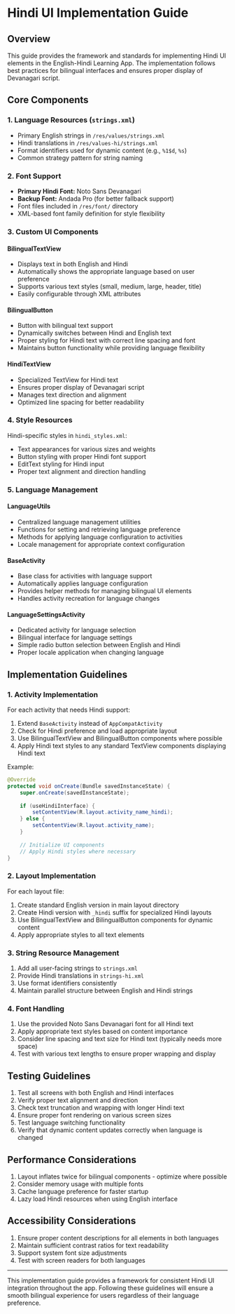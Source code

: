 # Hindi UI Implementation Guide

## Overview
This guide provides the framework and standards for implementing Hindi UI elements in the English-Hindi Learning App. The implementation follows best practices for bilingual interfaces and ensures proper display of Devanagari script.

## Core Components

### 1. Language Resources (`strings.xml`)
- Primary English strings in `/res/values/strings.xml`
- Hindi translations in `/res/values-hi/strings.xml`
- Format identifiers used for dynamic content (e.g., `%1$d`, `%s`)
- Common strategy pattern for string naming

### 2. Font Support
- **Primary Hindi Font:** Noto Sans Devanagari
- **Backup Font:** Andada Pro (for better fallback support)
- Font files included in `/res/font/` directory
- XML-based font family definition for style flexibility

### 3. Custom UI Components

#### BilingualTextView
- Displays text in both English and Hindi
- Automatically shows the appropriate language based on user preference
- Supports various text styles (small, medium, large, header, title)
- Easily configurable through XML attributes

#### BilingualButton
- Button with bilingual text support
- Dynamically switches between Hindi and English text
- Proper styling for Hindi text with correct line spacing and font
- Maintains button functionality while providing language flexibility

#### HindiTextView
- Specialized TextView for Hindi text
- Ensures proper display of Devanagari script
- Manages text direction and alignment
- Optimized line spacing for better readability

### 4. Style Resources

Hindi-specific styles in `hindi_styles.xml`:
- Text appearances for various sizes and weights
- Button styling with proper Hindi font support
- EditText styling for Hindi input
- Proper text alignment and direction handling

### 5. Language Management

#### LanguageUtils
- Centralized language management utilities
- Functions for setting and retrieving language preference
- Methods for applying language configuration to activities
- Locale management for appropriate context configuration

#### BaseActivity
- Base class for activities with language support
- Automatically applies language configuration
- Provides helper methods for managing bilingual UI elements
- Handles activity recreation for language changes

#### LanguageSettingsActivity
- Dedicated activity for language selection
- Bilingual interface for language settings
- Simple radio button selection between English and Hindi
- Proper locale application when changing language

## Implementation Guidelines

### 1. Activity Implementation

For each activity that needs Hindi support:
1. Extend `BaseActivity` instead of `AppCompatActivity`
2. Check for Hindi preference and load appropriate layout
3. Use BilingualTextView and BilingualButton components where possible
4. Apply Hindi text styles to any standard TextView components displaying Hindi text

Example:
```java
@Override
protected void onCreate(Bundle savedInstanceState) {
    super.onCreate(savedInstanceState);
    
    if (useHindiInterface) {
        setContentView(R.layout.activity_name_hindi);
    } else {
        setContentView(R.layout.activity_name);
    }
    
    // Initialize UI components
    // Apply Hindi styles where necessary
}
```

### 2. Layout Implementation

For each layout file:
1. Create standard English version in main layout directory
2. Create Hindi version with `_hindi` suffix for specialized Hindi layouts
3. Use BilingualTextView and BilingualButton components for dynamic content
4. Apply appropriate styles to all text elements

### 3. String Resource Management

1. Add all user-facing strings to `strings.xml`
2. Provide Hindi translations in `strings-hi.xml`
3. Use format identifiers consistently
4. Maintain parallel structure between English and Hindi strings

### 4. Font Handling

1. Use the provided Noto Sans Devanagari font for all Hindi text
2. Apply appropriate text styles based on content importance
3. Consider line spacing and text size for Hindi text (typically needs more space)
4. Test with various text lengths to ensure proper wrapping and display

## Testing Guidelines

1. Test all screens with both English and Hindi interfaces
2. Verify proper text alignment and direction
3. Check text truncation and wrapping with longer Hindi text
4. Ensure proper font rendering on various screen sizes
5. Test language switching functionality
6. Verify that dynamic content updates correctly when language is changed

## Performance Considerations

1. Layout inflates twice for bilingual components - optimize where possible
2. Consider memory usage with multiple fonts
3. Cache language preference for faster startup
4. Lazy load Hindi resources when using English interface

## Accessibility Considerations

1. Ensure proper content descriptions for all elements in both languages
2. Maintain sufficient contrast ratios for text readability
3. Support system font size adjustments
4. Test with screen readers for both languages

---

This implementation guide provides a framework for consistent Hindi UI integration throughout the app. Following these guidelines will ensure a smooth bilingual experience for users regardless of their language preference.